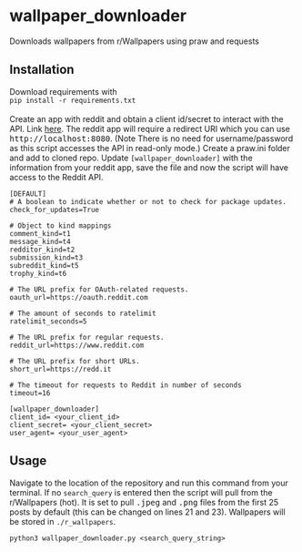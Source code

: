 # wallpaper_downloader
Downloads wallpapers from r/Wallpapers using praw and requests

## Installation 
Download requirements with<br> 
`pip install -r requirements.txt`<br>
<br>
Create an app with reddit and obtain a client id/secret to interact with the API.  Link [here](https://www.reddit.com/prefs/apps/).  The reddit app will require a redirect URI which you can use <kbd>http://localhost:8080</kbd>.  (Note There is no need for username/password as this script accesses the API in read-only mode.)
Create a praw.ini folder and add to cloned repo.  Update `[wallpaper_downloader]` with the information from your reddit app, save the file and now the script will have access to the Reddit API.<br>
```
[DEFAULT]
# A boolean to indicate whether or not to check for package updates.
check_for_updates=True

# Object to kind mappings
comment_kind=t1
message_kind=t4
redditor_kind=t2
submission_kind=t3
subreddit_kind=t5
trophy_kind=t6

# The URL prefix for OAuth-related requests.
oauth_url=https://oauth.reddit.com

# The amount of seconds to ratelimit
ratelimit_seconds=5

# The URL prefix for regular requests.
reddit_url=https://www.reddit.com

# The URL prefix for short URLs.
short_url=https://redd.it

# The timeout for requests to Reddit in number of seconds
timeout=16

[wallpaper_downloader]
client_id= <your_client_id>
client_secret= <your_client_secret>
user_agent= <your_user_agent>
```

## Usage
Navigate to the location of the repository and run this command from your terminal.  If no `search_query` is entered then the script will pull from the r/Wallpapers (hot).  It is set to pull <kbd>.jpeg</kbd> and <kbd>.png</kbd> files from the first 25 posts by default (this can be changed on lines 21 and 23).  Wallpapers will be stored in `./r_wallpapers`.<p>
`python3 wallpaper_downloader.py <search_query_string>`

